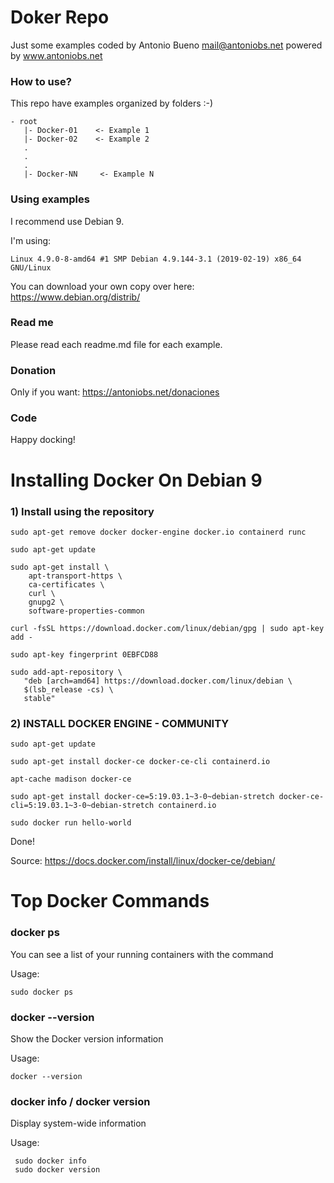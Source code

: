 # Doker Repo

Just some examples coded by Antonio Bueno <mail@antoniobs.net> powered by www.antoniobs.net

### How to use?

This repo have examples organized by folders :-)

```
- root
   |- Docker-01    <- Example 1
   |- Docker-02    <- Example 2
   .
   .
   .
   |- Docker-NN     <- Example N
```

### Using examples

I recommend use Debian 9.

I'm using:

```
Linux 4.9.0-8-amd64 #1 SMP Debian 4.9.144-3.1 (2019-02-19) x86_64 GNU/Linux
```

You can download your own copy over here: https://www.debian.org/distrib/

### Read me

Please read each readme.md file for each example.

### Donation

Only if you want: https://antoniobs.net/donaciones

### Code

Happy docking!

# Installing Docker On Debian 9

### 1) Install using the repository

```
sudo apt-get remove docker docker-engine docker.io containerd runc

sudo apt-get update

sudo apt-get install \
    apt-transport-https \
    ca-certificates \
    curl \
    gnupg2 \
    software-properties-common

curl -fsSL https://download.docker.com/linux/debian/gpg | sudo apt-key add -

sudo apt-key fingerprint 0EBFCD88

sudo add-apt-repository \
   "deb [arch=amd64] https://download.docker.com/linux/debian \
   $(lsb_release -cs) \
   stable"
```

### 2) INSTALL DOCKER ENGINE - COMMUNITY

```
sudo apt-get update

sudo apt-get install docker-ce docker-ce-cli containerd.io

apt-cache madison docker-ce

sudo apt-get install docker-ce=5:19.03.1~3-0~debian-stretch docker-ce-cli=5:19.03.1~3-0~debian-stretch containerd.io

sudo docker run hello-world
```

Done!

Source: https://docs.docker.com/install/linux/docker-ce/debian/

# Top Docker Commands

### docker ps

You can see a list of your running containers with the command

Usage:

```
sudo docker ps
```

### docker --version

Show the Docker version information

Usage:

```
docker --version
```

### docker info / docker version

Display system-wide information

Usage:

```
 sudo docker info
 sudo docker version
```















